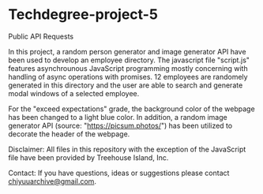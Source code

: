 # Techdegree-project-5
 Public API Requests

In this project, a random person generator and image generator API have been used to develop an employee directory. The javascript file "script.js" features asynchrounous JavaScript programming mostly concerning with handling of async operations with promises. 12 employees are randomely generated in this directory and the user are able to search and generate modal windows of a selected employee.

For the "exceed expectations" grade, the background color of the webpage has been changed to a light blue color. In addition, a random image generator API (source: "https://picsum.photos/") has been utilized to decorate the header of the webpage.

Disclaimer: All files in this repository with the exception of the JavaScript file have been provided by Treehouse Island, Inc.

Contact: If you have questions, ideas or suggestions please contact chiyuuarchive@gmail.com.
